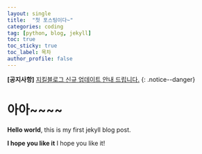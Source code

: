 ```yaml
---
layout: single
title:  "첫 포스팅이다~"
categories: coding
tag: [python, blog, jekyll]
toc: true
toc_sticky: true
toc_label: 목차
author_profile: false
---
```


**[공지사항]** [지킬블로그 신규 업데이트 안내 드립니다.](https://mmistakes.github.io/minimal-mistakes/docs/quick-start-guide/)
{: .notice--danger}

# 아아~~~~

**Hello world**, this is my first jekyll blog post.

**I hope you like it**
 I hope you like it!




